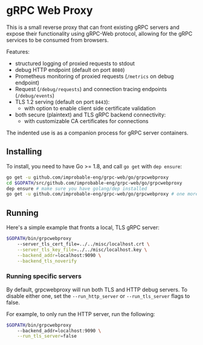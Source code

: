 # gRPC Web Proxy

This is a small reverse proxy that can front existing gRPC servers and expose their functionality using gRPC-Web
protocol, allowing for the gRPC services to be consumed from browsers.

Features:
 * structured logging of proxied requests to stdout
 * debug HTTP endpoint (default on port `8080`)
 * Prometheus monitoring of proxied requests (`/metrics` on debug endpoint)
 * Request (`/debug/requests`) and connection tracing endpoints (`/debug/events`)
 * TLS 1.2 serving (default on port `8443`):
   * with option to enable client side certificate validation
 * both secure (plaintext) and TLS gRPC backend connectivity:
   * with customizable CA certificates for connections

The indented use is as a companion process for gRPC server containers.

## Installing

To install, you need to have Go >= 1.8, and call `go get` with `dep ensure`:

```sh
go get -u github.com/improbable-eng/grpc-web/go/grpcwebproxy
cd $GOPATH/src/github.com/improbable-eng/grpc-web/go/grpcwebproxy
dep ensure # make sure you have golang/dep installed
go get -u github.com/improbable-eng/grpc-web/go/grpcwebproxy # one more time
```

## Running

Here's a simple example that fronts a local, TLS gRPC server:

```sh
$GOPATH/bin/grpcwebproxy
    --server_tls_cert_file=../../misc/localhost.crt \
    --server_tls_key_file=../../misc/localhost.key \
    --backend_addr=localhost:9090 \
    --backend_tls_noverify
```

### Running specific servers

By default, grpcwebproxy will run both TLS and HTTP debug servers. To disable either one, set the `--run_http_server` or `--run_tls_server` flags to false.

For example, to only run the HTTP server, run the following:

```sh
$GOPATH/bin/grpcwebproxy
    --backend_addr=localhost:9090 \
    --run_tls_server=false
```
